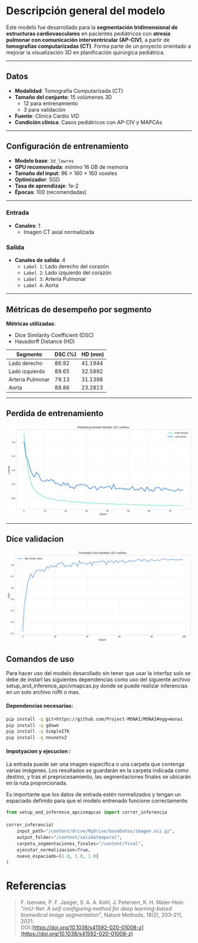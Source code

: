 # Descripción general del modelo

Este modelo fue desarrollado para la **segmentación tridimensional de estructuras cardiovasculares** en pacientes pediátricos con **atresia pulmonar con comunicación interventricular (AP-CIV)**, a partir de **tomografías computarizadas (CT)**. Forma parte de un proyecto orientado a mejorar la visualización 3D en planificación quirúrgica pediátrica.

---

## Datos

- **Modalidad**: Tomografía Computarizada (CT)
- **Tamaño del conjunto**: 15 volúmenes 3D
  - 12 para entrenamiento
  - 3 para validación
- **Fuente**: Clínica Cardio VID
- **Condición clínica**: Casos pediátricos con AP-CIV y MAPCAs

---

## Configuración de entrenamiento

- **Modelo base**: `3d_lowres`
- **GPU recomendada**: mínimo 16 GB de memoria
- **Tamaño del input**: 96 × 160 × 160 voxeles
- **Optimizador**: SGD
- **Tasa de aprendizaje**: 1e-2
- **Épocas**: 100 (recomendadas)

---

### Entrada

- **Canales**: 1
  - Imagen CT axial normalizada

### Salida

- **Canales de salida**: 4
  - `Label 1`: Lado derecho del corazón
  - `Label 2`: Lado izquierdo del corazón
  - `Label 3`: Arteria Pulmonar
  - `Label 4`: Aorta

---

## Métricas de desempeño por segmento

**Métricas utilizadas**:  
- Dice Similarity Coefficient (DSC)  
- Hausdorff Distance (HD)

| Segmento          | DSC (%) | HD (mm)   |
|-------------------|---------|-----------|
| Lado derecho      | 86.92   | 41.1944   |
| Lado izquierdo    | 89.65   | 32.5892   |
| Arteria Pulmonar  | 79.13   | 31.1398   |
| Aorta             | 88.86   | 23.2813   |

---

## Perdida de entrenamiento

![Gráfico del entrenamiento mostrando la pérdida durante 100 épocas.](https://github.com/Andresf-Asprilla/Modelo-segmentacion-APCIVMAPCAs/blob/main/images/loss.png)

---

## Dice validacion

![Gráfico mostrando el Dice promedio en validación durante 100 épocas.](https://github.com/Andresf-Asprilla/Modelo-segmentacion-APCIVMAPCAs/blob/main/images/dice.png)


## Comandos de uso 
 Para hacer uso del modelo desarollado sin tener que usar la interfaz solo se debe de instarl las siguientes dependencias como uso del siguiente archivo setup_and_inference_apcivmapcas.py donde se puede realizar inferencias en un solo archivo niifti o mas.

#### Dependencias necesarias:

```bash
pip install -q git+https://github.com/Project-MONAI/MONAI#egg=monai
pip install -q gdown
pip install -q SimpleITK
pip install -q nnunetv2

```

#### Impotyacion y ejecucion  :
La entrada puede ser una imagen específica o una carpeta que contenga varias imágenes. Los resultados se guardarán en la carpeta indicada como destino, y tras el preprocesamiento, las segmentaciones finales se ubicarán en la ruta proporcionada.

Es importante que los datos de entrada estén normalizados y tengan un espaciado definido para que el modelo entrenado funcione correctamente.

```py
from setup_and_inference_apcivmapcas import correr_inferencia

correr_inferencia(
    input_path="/content/drive/MyDrive/baseDatos/imagen.nii.gz",
    output_folder="/content/salidatemporal",
    carpeta_segmentaciones_finales="/content/final",
    ejecutar_normalizacion=True,
    nuevo_espaciado=[1.0, 1.0, 1.0]
)
```
# Referencias 

> F. Isensee, P. F. Jaeger, S. A. A. Kohl, J. Petersen, K. H. Maier-Hein.  
> *"nnU-Net: A self-configuring method for deep learning-based biomedical image segmentation"*, Nature Methods, 18(2), 203–211, 2021.                
> DOI:[https://doi.org/10.1038/s41592-020-01008-z](https://doi.org/10.1038/s41592-020-01008-z)
